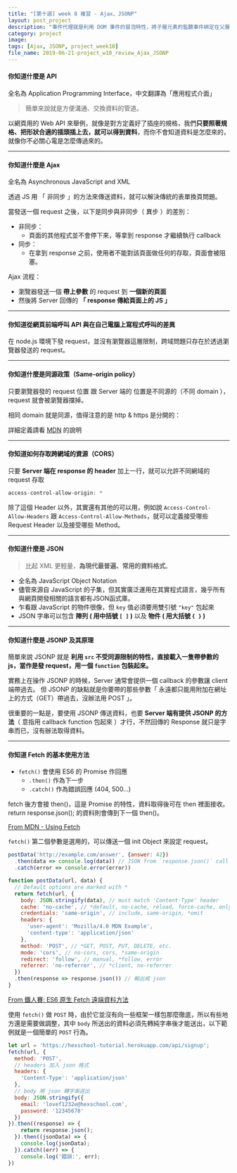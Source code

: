 ```yaml
---
title: "[第十週] week 8 複習 - Ajax、JSONP"
layout: post_project
description: "事件代理就是利用 DOM 事件的冒泡特性，將子層元素的監聽事件綁定在父層元素上，主要有兩點好處：1. 如果有很多子元素，就不用一一綁定監聽事件。2. 動態新增進來的子元素，因為也是會冒泡到上層，就不怕沒綁定到監聽"
category: project
image: 
tags: [Ajax, JSONP, project_week10]
file_name: 2019-06-21-project_w10_review_Ajax_JSONP
---
```


#### 你知道什麼是 API

全名為 Application Programming Interface，中文翻譯為「應用程式介面」

> 簡單來說就是方便溝通、交換資料的管道。

以網頁用的 Web API 來舉例，就像是對方定義好了插座的規格，我們**只要照著規格、把形狀合適的插頭插上去，就可以得到資料**，而你不會知道資料是怎麼來的，就像你不必關心電是怎麼傳過來的。

---
#### 你知道什麼是 Ajax

全名為 Asynchronous JavaScript and XML

透過 JS 用 「 非同步 」的方法來傳送資料，就可以解決傳統的表單換頁問題。

當發送一個 request 之後，以下是同步與非同步（ 異步 ）的差別：

- 非同步：
    - 頁面的其他程式並不會停下來，等拿到 response 才繼續執行 callback
- 同步：
    - 在拿到 response 之前，使用者不能對該頁面做任何的存取，頁面會被阻塞。

Ajax 流程：
- 瀏覽器發送一個 **帶上參數** 的 request 到 **一個新的頁面**
- 然後將 Server 回傳的 **「 response 傳給頁面上的 JS 」**

---
#### 你知道從網頁前端呼叫 API 與在自己電腦上寫程式呼叫的差異
在 node.js 環境下發 request，並沒有瀏覽器這層限制，跨域問題只存在於透過瀏覽器發送的 request。

---
#### 你知道什麼是同源政策（Same-origin policy）
只要瀏覽器發的 request 位置 跟 Server 端的 位置是不同源的（不同 domain ）， request 就會被瀏覽器擋掉。
  
相同 domain 就是同源，值得注意的是 http & https 是分開的：

詳細定義請看 [MDN](https://developer.mozilla.org/zh-TW/docs/Web/Security/Same-origin_policy) 的說明

---
#### 你知道如何存取跨網域的資源（CORS）
只要 **Server 端在 response 的 header** 加上一行，就可以允許不同網域的 request 存取

```javascript
access-control-allow-origin: *
``` 

除了這個 Header 以外，其實還有其他的可以用，例如說 `Access-Control-Allow-Headers` 跟 `Access-Control-Allow-Methods`，就可以定義接受哪些 Request Header 以及接受哪些 Method。

---
#### 你知道什麼是 JSON
> 比起 XML 更輕量，**為現代最普遍、常用的資料格式**。

- 全名為 JavaScript Object Notation
- 儘管來源自 JavaScript 的子集，但其實廣泛運用在其實程式語言，幾乎所有與網頁開發相關的語言都有JSON函式庫。
- 乍看跟 JavaScript 的物件很像，但 `key` 值必須要用雙引號 `"key"` 包起來
- JSON 字串可以包含 **陣列 ( 用中括號 `[ ]` )** 以及 **物件 ( 用大括號 `{ }` )**

---
#### 你知道什麼是 JSONP 及其原理
簡單來說 JSONP 就是 **利用 `src` 不受同源限制的特性，直接載入一隻帶參數的js，當作是發 request，用一個 `function` 包裝起來。**

實務上在操作 JSONP 的時候，Server 通常會提供一個 callback 的參數讓 client 端帶過去。
但 JSONP 的缺點就是你要帶的那些參數「 永遠都只能用附加在網址上的方式（GET）帶過去，沒辦法用 POST 」。

很重要的一點是，要使用 JSONP 傳送資料，也要 **Server 端有提供 JSONP 的方法**（ 意指用 callback function 包起來 ）才行，不然回傳的 Response 就只是字串而已，沒有辦法取得資料。


---
#### 你知道 Fetch 的基本使用方法

- `fetch()` 會使用 ES6 的 Promise 作回應
  - `.then()` 作為下一步
  - `.catch()` 作為錯誤回應 (404, 500…)

fetch 後方會接 then()，這是 Promise 的特性，資料取得後可在 then 裡面接收。return response.json(); 的資料則會傳到下一個 then()。

[From MDN - Using Fetch](https://developer.mozilla.org/zh-TW/docs/Web/API/Fetch_API/Using_Fetch)

`fetch()` 第二個參數是選用的，可以傳送一個 init Object 來設定 request。

```javascript
postData('http://example.com/answer', {answer: 42})
  .then(data => console.log(data)) // JSON from `response.json()` call
  .catch(error => console.error(error))

function postData(url, data) {
  // Default options are marked with *
  return fetch(url, {
    body: JSON.stringify(data), // must match 'Content-Type' header
    cache: 'no-cache', // *default, no-cache, reload, force-cache, only-if-cached
    credentials: 'same-origin', // include, same-origin, *omit
    headers: {
      'user-agent': 'Mozilla/4.0 MDN Example',
      'content-type': 'application/json'
    },
    method: 'POST', // *GET, POST, PUT, DELETE, etc.
    mode: 'cors', // no-cors, cors, *same-origin
    redirect: 'follow', // manual, *follow, error
    referrer: 'no-referrer', // *client, no-referrer
  })
  .then(response => response.json()) // 輸出成 json
}
```


[From 鐵人賽: ES6 原生 Fetch 遠端資料方法](https://wcc723.github.io/javascript/2017/12/28/javascript-fetch/)

使用 `fetch()` 做 `POST` 時，由於它並沒有向一些框架一樣包那麼徹底，所以有些地方還是需要做調整，其中 `body` 所送出的資料必須先轉純字串後才能送出，以下範例就是一個簡單的 `POST` 行為。

```javascript
let url = 'https://hexschool-tutorial.herokuapp.com/api/signup';
fetch(url, {
  method: 'POST',
  // headers 加入 json 格式
  headers: {
    'Content-Type': 'application/json'
  },
  // body 將 json 轉字串送出
  body: JSON.stringify({
    email: 'lovef1232e@hexschool.com',
    password: '12345678'
  })
}).then((response) => {
    return response.json(); 
  }).then((jsonData) => {
    console.log(jsonData);
  }).catch((err) => {
    console.log('錯誤:', err);
})
```
